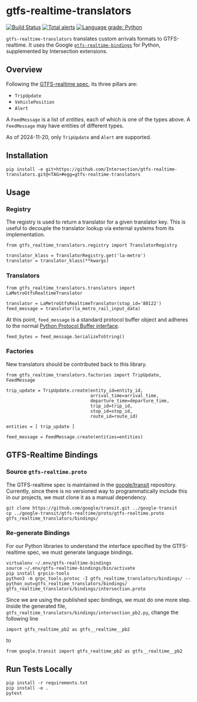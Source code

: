 # gtfs-realtime-translators

[![Build Status](https://travis-ci.org/Intersection/gtfs-realtime-translators.svg?branch=master)](https://travis-ci.org/Intersection/gtfs-realtime-translators) [![Total alerts](https://img.shields.io/lgtm/alerts/g/Intersection/gtfs-realtime-translators.svg?logo=lgtm&logoWidth=18)](https://lgtm.com/projects/g/Intersection/gtfs-realtime-translators/alerts/) [![Language grade: Python](https://img.shields.io/lgtm/grade/python/g/Intersection/gtfs-realtime-translators.svg?logo=lgtm&logoWidth=18)](https://lgtm.com/projects/g/Intersection/gtfs-realtime-translators/context:python)

`gtfs-realtime-translators` translates custom arrivals formats to GTFS-realtime. It uses the Google [`gtfs-realtime-bindings`](https://github.com/google/gtfs-realtime-bindings/tree/master/python) for Python, supplemented by Intersection extensions.

## Overview

Following the [GTFS-realtime spec](https://developers.google.com/transit/gtfs-realtime/), its three pillars are:
- `TripUpdate`
- `VehiclePosition`
- `Alert`

A `FeedMessage` is a list of _entities_, each of which is one of the types above. A `FeedMessage` may have entities of different types.

As of 2024-11-20, only `TripUpdate` and `Alert` are supported.

## Installation
```
pip install -e git+https://github.com/Intersection/gtfs-realtime-translators.git@<TAG>#egg=gtfs-realtime-translators
```

## Usage

### Registry
The registry is used to return a translator for a given translator key. This is useful to decouple the translator lookup via external systems from its implementation.
```
from gtfs_realtime_translators.registry import TranslatorRegistry

translator_klass = TranslatorRegistry.get('la-metro')
translator = translator_klass(**kwargs)
```

### Translators
```
from gtfs_realtime_translators.translators import LaMetroGtfsRealtimeTranslator

translator = LaMetroGtfsRealtimeTranslator(stop_id='80122')
feed_message = translator(la_metro_rail_input_data)
```
At this point, `feed_message` is a standard protocol buffer object and adheres to the normal [Python Protocol Buffer interface](https://developers.google.com/protocol-buffers/docs/pythontutorial).
```
feed_bytes = feed_message.SerializeToString()
```

### Factories
New translators should be contributed back to this library.
```
from gtfs_realtime_translators.factories import TripUpdate, FeedMessage

trip_update = TripUpdate.create(entity_id=entity_id,
                                arrival_time=arrival_time,
                                departure_time=departure_time,
                                trip_id=trip_id,
                                stop_id=stop_id,
                                route_id=route_id)

entities = [ trip_update ]

feed_message = FeedMessage.create(entities=entities)
```

## GTFS-Realtime Bindings

### Source `gtfs-realtime.proto`
The GTFS-realtime spec is maintained in the [google/transit](https://github.com/google/transit.git) repository. Currently, since there is no versioned way to programmatically include this in our projects, we must clone it as a manual dependency.
```
git clone https://github.com/google/transit.git ../google-transit
cp ../google-transit/gtfs-realtime/proto/gtfs-realtime.proto gtfs_realtime_translators/bindings/
```

### Re-generate Bindings
For our Python libraries to understand the interface specified by the GTFS-realtime spec, we must generate language bindings.
```
virtualenv ~/.env/gtfs-realtime-bindings
source ~/.env/gtfs-realtime-bindings/bin/activate
pip install grpcio-tools
python3 -m grpc_tools.protoc -I gtfs_realtime_translators/bindings/ --python_out=gtfs_realtime_translators/bindings/ gtfs_realtime_translators/bindings/intersection.proto
```
Since we are using the published spec bindings, we must do one more step. Inside the generated file, `gtfs_realtime_translators/bindings/intersection_pb2.py`, change the following line
```
import gtfs_realtime_pb2 as gtfs__realtime__pb2
```
to
```
from google.transit import gtfs_realtime_pb2 as gtfs__realtime__pb2
```

## Run Tests Locally

```
pip install -r requirements.txt
pip install -e .
pytest
```
